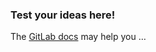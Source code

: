 ### Test your ideas here!

The [GitLab docs](https://docs.gitlab.com/ee/user/project/wiki/index.html) may help you …